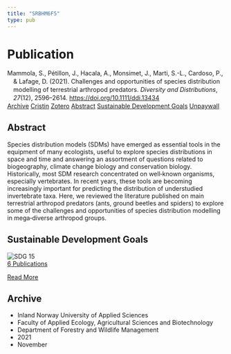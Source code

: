 ```yaml
---
title: "SRBHM6F5"
type: pub
---
```

<h1>Publication</h1>
<article id="csl-bib-container-SRBHM6F5" class="csl-bib-container">
  <div class="csl-bib-body" style="line-height: 1.35; padding-left: 1em; text-indent:-1em;">
  <div class="csl-entry">Mammola, S., P&#xE9;tillon, J., Hacala, A., Monsimet, J., Marti, S.-L., Cardoso, P., &amp; Lafage, D. (2021). Challenges and opportunities of species distribution modelling of terrestrial arthropod predators. <i>Diversity and Distributions</i>, <i>27</i>(12), 2596&#x2013;2614. <a href="https://doi.org/10.1111/ddi.13434">https://doi.org/10.1111/ddi.13434</a></div>
</div>
  <div class="csl-bib-buttons">
    <a href="#taxonomy-article-SRBHM6F5" class="csl-bib-button">Archive</a>
    <a href="https://app.cristin.no/results/show.jsf?id=1952871" alt="Cristin URL" class="csl-bib-button">Cristin</a>
    <a href="http://zotero.org/groups/5402882/items/SRBHM6F5" alt="Zotero URL" class="csl-bib-button">Zotero</a>
    <a href="#abstract-article-SRBHM6F5" class="csl-bib-button">Abstract</a>
    <a href="#sdg-article-SRBHM6F5" class="csl-bib-button">Sustainable Development Goals</a>
    <a href="https://onlinelibrary.wiley.com/doi/pdfdirect/10.1111/ddi.13434" class="csl-bib-button">Unpaywall</a>
  </div>
  <div id="csl-bib-meta-container-SRBHM6F5"></div>
</article>
<div id="csl-bib-meta-SRBHM6F5" class="csl-bib-meta">
  <article id="abstract-article-SRBHM6F5" class="abstract-article">
    <h1>Abstract</h1>
    Species distribution models (SDMs) have emerged as essential tools in the equipment of many ecologists, useful to explore species distributions in space and time and answering an assortment of questions related to biogeography, climate change biology and conservation biology. Historically, most SDM research concentrated on well‐known organisms, especially vertebrates. In recent years, these tools are becoming increasingly important for predicting the distribution of understudied invertebrate taxa. Here, we reviewed the literature published on main terrestrial arthropod predators (ants, ground beetles and spiders) to explore some of the challenges and opportunities of species distribution modelling in mega‐diverse arthropod groups.
  </article>
  <article id="sdg-article-SRBHM6F5" class="sdg-article">
    <h1>Sustainable Development Goals</h1>
    <div class="sdg-container"><div id="sdg15" class="sdg"> <img src="{{< params subfolder >}}images/sdg/sdg15_en.png" class="image" alt="SDG 15"> <div class="sdg-overlay"> <a href="{{< params subfolder >}}en/archive/?sdg=15#archive" class="sdg-publication-count"><span>6</span> Publications</a> <p><a href="https://sdgs.un.org/goals/goal15" class="sdg-read-more">Read More</a></p> </div> </div></div>
  </article>
  <article id="taxonomy-article-SRBHM6F5" class="taxonomy-article">
    <h1>Archive</h1>
    <ul>
      <li>Inland Norway University of Applied Sciences</li>
      <li>Faculty of Applied Ecology, Agricultural Sciences and Biotechnology</li>
      <li>Department of Forestry and Wildlife Management</li>
      <li>2021</li>
      <li>November</li>
    </ul>
  </article>
</div>
